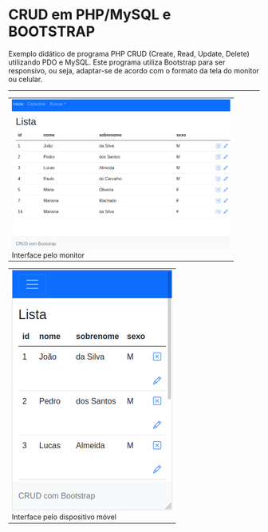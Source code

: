 # CRUD em PHP/MySQL e BOOTSTRAP
Exemplo didático de programa PHP CRUD (Create, Read, Update, Delete) utilizando PDO e MySQL. Este programa utiliza Bootstrap para ser responsivo, ou seja, adaptar-se de acordo com o formato da tela do monitor ou celular.

------------------------------
<table><tr><td>
<img src="https://github.com/machadowma/CRUD_PHP_BOOTSTRAP/blob/main/pc.png" align="left" height="299" width="438">
</td></tr><tr><td>
Interface pelo monitor
</td></tr></table>

<table><tr><td>
<img src="https://github.com/machadowma/CRUD_PHP_BOOTSTRAP/blob/main/celular.png" align="left" height="482" width="322">
</td></tr><tr><td>
Interface pelo dispositivo móvel
</td></tr></table>
